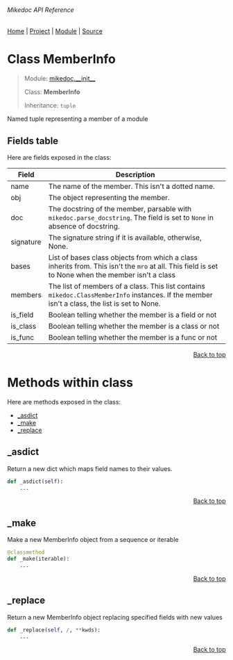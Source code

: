 ###### Mikedoc API Reference
[Home](/docs/api/README.md) | [Project](/README.md) | [Module](/docs/api/modules/mikedoc/__init__/README.md) | [Source](/src/mikedoc/__init__.py)

# Class MemberInfo
> Module: [mikedoc.\_\_init\_\_](/docs/api/modules/mikedoc/__init__/README.md)
>
> Class: **MemberInfo**
>
> Inheritance: `tuple`

Named tuple representing a member of a module

## Fields table
Here are fields exposed in the class:

| Field | Description |
| --- | --- |
| name | The name of the member. This isn't a dotted name. |
| obj | The object representing the member. |
| doc | The docstring of the member, parsable with `mikedoc.parse_docstring`. The field is set to `None` in absence of docstring. |
| signature | The signature string if it is available, otherwise, None. |
| bases | List of bases class objects from which a class inherits from. This isn't the `mro` at all. This field is set to None when the member isn't a class |
| members | The list of members of a class.  This list contains `mikedoc.ClassMemberInfo` instances. If the member isn't a class, the list is set to None. |
| is\_field | Boolean telling whether the member is a field or not |
| is\_class | Boolean telling whether the member is a class or not |
| is\_func | Boolean telling whether the member is a func or not |

<p align="right"><a href="#mikedoc-api-reference">Back to top</a></p>

# Methods within class
Here are methods exposed in the class:
- [\_asdict](#_asdict)
- [\_make](#_make)
- [\_replace](#_replace)

## \_asdict
Return a new dict which maps field names to their values.

```python
def _asdict(self):
    ...
```

<p align="right"><a href="#mikedoc-api-reference">Back to top</a></p>

## \_make
Make a new MemberInfo object from a sequence or iterable

```python
@classmethod
def _make(iterable):
    ...
```

<p align="right"><a href="#mikedoc-api-reference">Back to top</a></p>

## \_replace
Return a new MemberInfo object replacing specified fields with new values

```python
def _replace(self, /, **kwds):
    ...
```

<p align="right"><a href="#mikedoc-api-reference">Back to top</a></p>
